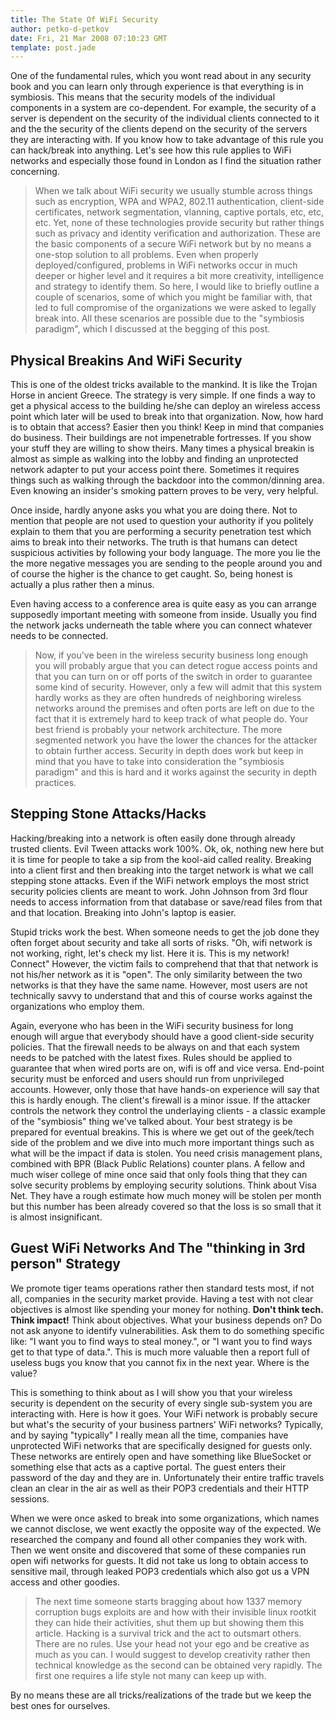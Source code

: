 ```yaml
---
title: The State Of WiFi Security
author: petko-d-petkov
date: Fri, 21 Mar 2008 07:10:23 GMT
template: post.jade
---
```


One of the fundamental rules, which you wont read about in any security book and you can learn only through experience is that everything is in symbiosis. This means that the security models of the individual components in a system are co-dependent. For example, the security of a server is dependent on the security of the individual clients connected to it and the the security of the clients depend on the security of the servers they are interacting with. If you know how to take advantage of this rule you can hack/break into anything. Let's see how this rule applies to WiFi networks and especially those found in London as I find the situation rather concerning.

> When we talk about WiFi security we usually stumble across things such as encryption, WPA and WPA2, 802.11 authentication, client-side certificates, network segmentation, vlanning, captive portals, etc, etc, etc. Yet, none of these technologies provide security but rather things such as privacy and identity verification and authorization. These are the basic components of a secure WiFi network but by no means a one-stop solution to all problems. Even when properly deployed/configured, problems in WiFi networks occur in much deeper or higher level and it requires a bit more creativity, intelligence and strategy to identify them. So here, I would like to briefly outline a couple of scenarios, some of which you might be familiar with, that led to full compromise of the organizations we were asked to legally break into. All these scenarios are possible due to the "symbiosis paradigm", which I discussed at the begging of this post.

## Physical Breakins And WiFi Security

This is one of the oldest tricks available to the mankind. It is like the Trojan Horse in ancient Greece. The strategy is very simple. If one finds a way to get a physical access to the building he/she can deploy an wireless access point which later will be used to break into that organization. Now, how hard is to obtain that access? Easier then you think! Keep in mind that companies do business. Their buildings are not impenetrable fortresses. If you show your stuff they are willing to show theirs. Many times a physical breakin is almost as simple as walking into the lobby and finding an unprotected network adapter to put your access point there. Sometimes it requires things such as walking through the backdoor into the common/dinning area. Even knowing an insider's smoking pattern proves to be very, very helpful.

Once inside, hardly anyone asks you what you are doing there. Not to mention that people are not used to question your authority if you politely explain to them that you are performing a security penetration test which aims to break into their networks. The truth is that humans can detect suspicious activities by following your body language. The more you lie the the more negative messages you are sending to the people around you and of course the higher is the chance to get caught. So, being honest is actually a plus rather then a minus.

Even having access to a conference area is quite easy as you can arrange supposedly important meeting with someone from inside. Usually you find the network jacks underneath the table where you can connect whatever needs to be connected.

> Now, if you've been in the wireless security business long enough you will probably argue that you can detect rogue access points and that you can turn on or off ports of the switch in order to guarantee some kind of security. However, only a few will admit that this system hardly works as they are often hundreds of neighboring wireless networks around the premises and often ports are left on due to the fact that it is extremely hard to keep track of what people do. Your best friend is probably your network architecture. The more segmented network you have the lower the chances for the attacker to obtain further access. Security in depth does work but keep in mind that you have to take into consideration the "symbiosis paradigm" and this is hard and it works against the security in depth practices.

## Stepping Stone Attacks/Hacks

Hacking/breaking into a network is often easily done through already trusted clients. Evil Tween attacks work 100%. Ok, ok, nothing new here but it is time for people to take a sip from the kool-aid called reality. Breaking into a client first and then breaking into the target network is what we call stepping stone attacks. Even if the WiFi network employs the most strict security policies clients are meant to work. John Johnson from 3rd flour needs to access information from that database or save/read files from that and that location. Breaking into John's laptop is easier.

Stupid tricks work the best. When someone needs to get the job done they often forget about security and take all sorts of risks. "Oh, wifi network is not working, right, let's check my list. Here it is. This is my network! Connect" However, the victim fails to comprehend that that that network is not his/her network as it is "open". The only similarity between the two networks is that they have the same name. However, most users are not technically savvy to understand that and this of course works against the organizations who employ them.

Again, everyone who has been in the WiFi security business for long enough will argue that everybody should have a good client-side security policies. That the firewall needs to be always on and that each system needs to be patched with the latest fixes. Rules should be applied to guarantee that when wired ports are on, wifi is off and vice versa. End-point security must be enforced and users should run from unprivileged accounts. However, only those that have hands-on experience will say that this is hardly enough. The client's firewall is a minor issue. If the attacker controls the network they control the underlaying clients - a classic example of the "symbiosis" thing we've talked about. Your best strategy is be prepared for eventual breakins. This is where we get out of the geek/tech side of the problem and we dive into much more important things such as what will be the impact if data is stolen. You need crisis management plans, combined with BPR (Black Public Relations) counter plans. A fellow and much wiser college of mine once said that only fools thing that they can solve security problems by employing security solutions. Think about Visa Net. They have a rough estimate how much money will be stolen per month but this number has been already covered so that the loss is so small that it is almost insignificant.

## Guest WiFi Networks And The "thinking in 3rd person" Strategy

We promote tiger teams operations rather then standard tests most, if not all, companies in the security market provide. Having a test with not clear objectives is almost like spending your money for nothing. **Don't think tech. Think impact!** Think about objectives. What your business depends on? Do not ask anyone to identify vulnerabilities. Ask them to do something specific like: "I want you to find ways to steal money.", or "I want you to find ways get to that type of data.". This is much more valuable then a report full of useless bugs you know that you cannot fix in the next year. Where is the value?

This is something to think about as I will show you that your wireless security is dependent on the security of every single sub-system you are interacting with. Here is how it goes. Your WiFi network is probably secure but what's the security of your business partners' WiFi networks? Typically, and by saying "typically" I really mean all the time, companies have unprotected WiFi networks that are specifically designed for guests only. These networks are entirely open and have something like BlueSocket or something else that acts as a captive portal. The guest enters their password of the day and they are in. Unfortunately their entire traffic travels clean an clear in the air as well as their POP3 credentials and their HTTP sessions.

When we were once asked to break into some organizations, which names we cannot disclose, we went exactly the opposite way of the expected. We researched the company and found all other companies they work with. Then we went onsite and discovered that some of these companies run open wifi networks for guests. It did not take us long to obtain access to sensitive mail, through leaked POP3 credentials which also got us a VPN access and other goodies.

> The next time someone starts bragging about how 1337 memory corruption bugs exploits are and how with their invisible linux rootkit they can hide their activities, shut them up but showing them this article. Hacking is a survival trick and the act to outsmart others. There are no rules. Use your head not your ego and be creative as much as you can. I would suggest to develop creativity rather then technical knowledge as the second can be obtained very rapidly. The first one requires a life style not many can keep up with.

By no means these are all tricks/realizations of the trade but we keep the best ones for ourselves.

